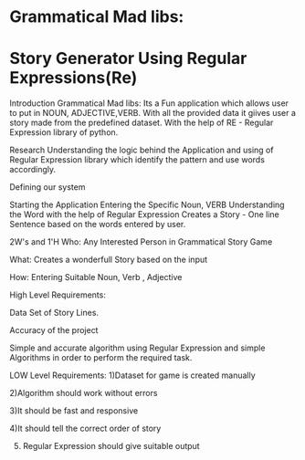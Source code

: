 # Grammatical Mad libs:
# Story Generator Using Regular Expressions(Re)
Introduction
Grammatical Mad libs:
Its a Fun application which allows user to put in NOUN, ADJECTIVE,VERB. With all the provided data it giives user a story made from the predefined dataset. 
With the help of RE - Regular Expression library of python.

Research
Understanding the logic behind the Application and using of Regular Expression library which identify the pattern and use words accordingly.

Defining our system

Starting the Application
Entering the Specific Noun, VERB
Understanding the Word with the help of Regular Expression
Creates a Story - One line Sentence based on the words entered by user.


2W's and 1'H
Who: Any Interested Person in Grammatical Story Game

What: Creates a wonderfull Story based on the input

How: Entering Suitable Noun, Verb , Adjective

High Level Requirements:

Data Set of Story Lines.

Accuracy of the project

Simple and accurate algorithm using Regular Expression and simple Algorithms in order to perform the required task.


LOW Level Requirements:
1)Dataset for game is created manually

2)Algorithm should work without errors 

3)It should be fast and responsive

4)It should tell the correct order of story

5) Regular Expression should give suitable output
